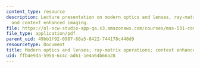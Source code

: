 ```yaml
---
content_type: resource
description: Lecture presentation on modern optics and lenses, ray-matrix operations,
  and context enhanced imaging.
file: https://ol-ocw-studio-app-qa.s3.amazonaws.com/courses/mas-531-computational-camera-and-photography-fall-2009/ffb4e9da59506c4cad611e4a64b66a28_MITMAS_531F09_lec02.pdf
file_type: application/pdf
parent_uid: 49bb1f92-0987-68a5-8422-744178c448d9
resourcetype: Document
title: Modern optics and lenses; ray-matrix operations; context enhanced imaging
uid: ffb4e9da-5950-6c4c-ad61-1e4a64b66a28
---
```

